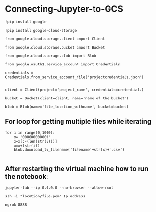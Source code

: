 # Connecting-Jupyter-to-GCS

```
!pip install google

!pip install google-cloud-storage

```

```
from google.cloud.storage.client import Client

from google.cloud.storage.bucket import Bucket

from google.cloud.storage.blob import Blob

from google.oauth2.service_account import Credentials

```


```
credentials = Credentials.from_service_account_file('projectcredentials.json')


client = Client(project='project_name', credentials=credentials)

bucket = Bucket(client=client, name='name of the bucket')

blob = Blob(name='file_location_withname', bucket=bucket)

```


## For loop for getting multiple files while iterating

```
for i in range(0,1000):
    x= '000000000000'
    x=x[:-(len(str(i)))]
    x=x+(str(i))
    blob.download_to_filename('filename'+str(x)+'.csv')
    
```



## After restarting the virtual machine how to run the notebook:

```
jupyter-lab --ip 0.0.0.0 --no-browser --allow-root

ssh -i "location/file.pem" Ip address

ngrok 8888
```
